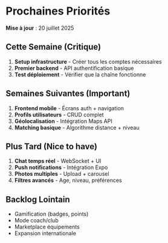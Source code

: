 # Prochaines Priorités

**Mise à jour** : 20 juillet 2025

## Cette Semaine (Critique)
1. **Setup infrastructure** - Créer tous les comptes nécessaires
2. **Premier backend** - API authentification basique  
3. **Test déploiement** - Vérifier que la chaîne fonctionne

## Semaines Suivantes (Important)
1. **Frontend mobile** - Écrans auth + navigation
2. **Profils utilisateurs** - CRUD complet
3. **Géolocalisation** - Intégration Maps API
4. **Matching basique** - Algorithme distance + niveau

## Plus Tard (Nice to have)
1. **Chat temps réel** - WebSocket + UI
2. **Push notifications** - Intégration Expo
3. **Photos multiples** - Upload + carousel
4. **Filtres avancés** - Age, niveau, préférences

## Backlog Lointain
- Gamification (badges, points)
- Mode coach/club  
- Marketplace équipements
- Expansion internationale